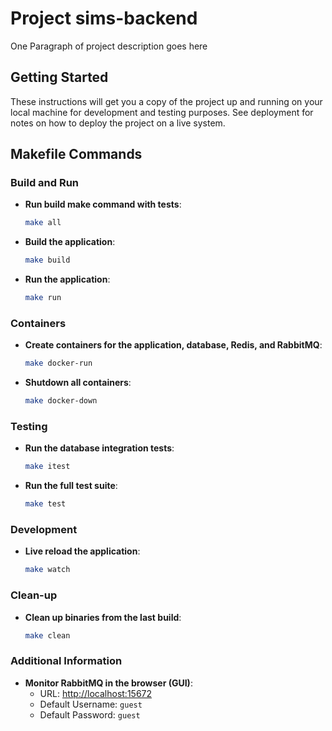 # Project sims-backend

One Paragraph of project description goes here

## Getting Started

These instructions will get you a copy of the project up and running on your local machine for development and testing purposes. See deployment for notes on how to deploy the project on a live system.

## Makefile Commands

### Build and Run

- **Run build make command with tests**:
  ```bash
  make all
  ```
- **Build the application**:
  ```bash
  make build
  ```
- **Run the application**:
  ```bash
  make run
  ```

### Containers

- **Create containers for the application, database, Redis, and RabbitMQ**:
  ```bash
  make docker-run
  ```
- **Shutdown all containers**:
  ```bash
  make docker-down
  ```

### Testing

- **Run the database integration tests**:
  ```bash
  make itest
  ```
- **Run the full test suite**:
  ```bash
  make test
  ```

### Development

- **Live reload the application**:
  ```bash
  make watch
  ```

### Clean-up

- **Clean up binaries from the last build**:
  ```bash
  make clean
  ```

### Additional Information

- **Monitor RabbitMQ in the browser (GUI)**:
  - URL: [http://localhost:15672](http://localhost:15672)
  - Default Username: `guest`
  - Default Password: `guest`